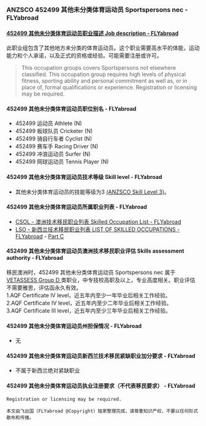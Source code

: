 ### ANZSCO 452499 其他未分类体育运动员 Sportspersons nec - FLYabroad ###

#### [452499 其他未分类体育运动员职业描述 Job description - FLYabroad](http://www.flyabroadvisa.com/anzsco/1331.html#133111)

此职业组包含了其他地方未分类的体育运动员。这个职业需要高水平的体能，运动能力和个人承诺，以及正式的资格或经验。可能需要注册或许可。

> This occupation groups covers Sportspersons not elsewhere classified. This occupation group requires high levels of physical fitness, sporting ability and personal commitment as well as, or in place of, formal qualifications or experience. Registration or licensing may be required.

#### 452499 其他未分类体育运动员职位别名 - FLYabroad
 
- 452499 运动员 Athlete (N)
- 452499 板球队员 Cricketer (N)
- 452499 骑自行车者 Cyclist (N)
- 452499 赛车手 Racing Driver (N)
- 452499 冲浪运动员 Surfer (N)
- 452499 网球运动员 Tennis Player (N)

#### 452499 其他未分类体育运动员技术等级 Skill level - FLYabroad

- 其他未分类体育运动员的技能等级为3 [(ANZSCO Skill Level 3)](http://www.flyabroadvisa.com/anzsco/)。

#### 452499 其他未分类体育运动员所属职业列表 - FLYabroad

- [CSOL - 澳洲技术移民职业列表 Skilled Occupation List - FLYabroad](http://www.flyabroadvisa.com/sol/)
- [LSO - 新西兰技术移民职业列表 LIST OF SKILLED OCCUPATIONS - FLYabroad](http://nz.flyabroadvisa.com/lso/) - [Part C](partc)

#### 452499 其他未分类体育运动员澳洲技术移民职业评估 Skills assessment authority - FLYabroad

移民澳洲时，452499 其他未分类体育运动员 Sportspersons nec 属于 [VETASSESS Group D ](http://www.flyabroadvisa.com/ass/vetassess.html)类职业，中专技校高职及以上，专业高度相关。职业评估不需要雅思，评估函永久有效。  
1.AQF Certificate IV level，近五年内至少一年毕业后相关工作经验。   
2.AQF Certificate IV level，近五年内至少二年毕业后相关工作经验。   
3.AQF Certificate III level，近五年内至少三年毕业后相关工作经验。

#### 452499 其他未分类体育运动员州担保情况 - FLYabroad

- 无

#### 452499 其他未分类体育运动员新西兰技术移民紧缺职业加分要求 - FLYabroad

- 不属于新西兰绝对紧缺职业

#### 452499 其他未分类体育运动员执业注册要求（不代表移民要求） - FLYabroad

    Registration or licensing may be required.

`本文由飞出国（FLYabroad @Copyright）独家整理完成，请尊重知识产权，不要以任何形式散布和传播。`